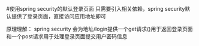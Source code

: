 #使用spring security的默认登录页面
只需要引入相关依赖，spring security默认提供了登录页面，直接访问应用地址即可

原理理解：
spring security 会为地址/login提供一个get请求()用于返回登录页面和一个post请求用于处理登录页面提交用户密码信息